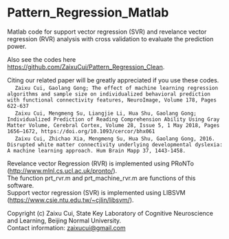 # Pattern_Regression_Matlab
Matlab code for support vector regression (SVR) and revelance vector regression (RVR) analysis with cross validation to evaluate the prediction power.

Also see the codes here https://github.com/ZaixuCui/Pattern_Regression_Clean.

Citing our related paper will be greatly appreciated if you use these codes.
<br>&emsp; ```Zaixu Cui, Gaolang Gong; The effect of machine learning regression algorithms and sample size on individualized behavioral prediction with functional connectivity features, NeuroImage, Volume 178, Pages 622-637```
<br>&emsp; ```Zaixu Cui, Mengmeng Su, Liangjie Li, Hua Shu, Gaolang Gong; Individualized Prediction of Reading Comprehension Ability Using Gray Matter Volume, Cerebral Cortex, Volume 28, Issue 5, 1 May 2018, Pages 1656–1672, https://doi.org/10.1093/cercor/bhx061```
<br>&emsp; ```Zaixu Cui, Zhichao Xia, Mengmeng Su, Hua Shu, Gaolang Gong, 2016. Disrupted white matter connectivity underlying developmental dyslexia: A machine learning approach. Hum Brain Mapp 37, 1443-1458.```

Revelance vector Regression (RVR) is implemented using PRoNTo (http://www.mlnl.cs.ucl.ac.uk/pronto/).  
The function prt_rvr.m and prt_machine_rvr.m are functions of this software.  
Support vector regression (SVR) is implemented using LIBSVM (https://www.csie.ntu.edu.tw/~cjlin/libsvm/).  

Copyright (c) Zaixu Cui, State Key Laboratory of Cognitive Neuroscience and Learning, Beijing Normal University.  
Contact information: zaixucui@gmail.com
